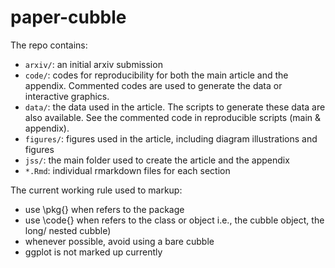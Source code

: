 # paper-cubble

The repo contains:

* `arxiv/`: an initial arxiv submission
* `code/`: codes for reproducibility for both the main article and the appendix. Commented codes are used to generate the data or interactive graphics.
* `data/`: the data used in the article. The scripts to generate these data are also available. See the commented code in reproducible scripts (main & appendix).
* `figures/`: figures used in the article, including diagram illustrations and figures
* `jss/`: the main folder used to create the article and the appendix
* `*.Rmd`: individual rmarkdown files for each section

The current working rule used to markup: 
  * use \pkg{} when refers to the package 
  * use \code{} when refers to the class or object i.e., the cubble object, the long/ nested cubble)
  * whenever possible, avoid using a bare cubble
  * ggplot is not marked up currently  